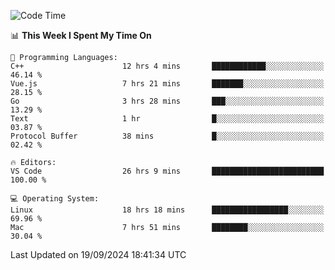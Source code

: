 
<!--START_SECTION:waka-->
![Code Time](http://img.shields.io/badge/Code%20Time-2%2C525%20hrs%2047%20mins-blue)

📊 **This Week I Spent My Time On** 

```text
💬 Programming Languages: 
C++                      12 hrs 4 mins       ████████████░░░░░░░░░░░░░   46.14 % 
Vue.js                   7 hrs 21 mins       ███████░░░░░░░░░░░░░░░░░░   28.15 % 
Go                       3 hrs 28 mins       ███░░░░░░░░░░░░░░░░░░░░░░   13.29 % 
Text                     1 hr                █░░░░░░░░░░░░░░░░░░░░░░░░   03.87 % 
Protocol Buffer          38 mins             █░░░░░░░░░░░░░░░░░░░░░░░░   02.42 % 

🔥 Editors: 
VS Code                  26 hrs 9 mins       █████████████████████████   100.00 % 

💻 Operating System: 
Linux                    18 hrs 18 mins      █████████████████░░░░░░░░   69.96 % 
Mac                      7 hrs 51 mins       ████████░░░░░░░░░░░░░░░░░   30.04 % 
```


 Last Updated on 19/09/2024 18:41:34 UTC
<!--END_SECTION:waka-->

